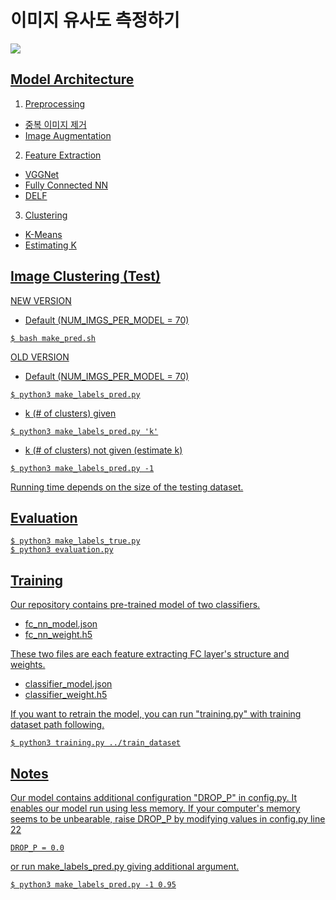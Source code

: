 # 이미지 유사도 측정하기

<a href="https://github.com/geonlee0325/image_clustering/blob/master/LICENSE"><img src="https://img.shields.io/badge/license-MIT-blue.svg">

## Model Architecture
1. Preprocessing
  - 중복 이미지 제거
  - Image Augmentation
2. Feature Extraction
  - VGGNet
  - Fully Connected NN
  - DELF
3. Clustering
  - K-Means
  - Estimating K

## Image Clustering (Test)
NEW VERSION
+ Default (NUM_IMGS_PER_MODEL = 70)
<pre><code>$ bash make_pred.sh</code></pre>
OLD VERSION
+ Default (NUM_IMGS_PER_MODEL = 70)
<pre><code>$ python3 make_labels_pred.py</code></pre>
+ k (# of clusters) given
<pre><code>$ python3 make_labels_pred.py 'k'</code></pre>
+ k (# of clusters) not given (estimate k)
<pre><code>$ python3 make_labels_pred.py -1</code></pre>

Running time depends on the size of the testing dataset.

## Evaluation
<pre><code>$ python3 make_labels_true.py
$ python3 evaluation.py</code></pre>

## Training
Our repository contains pre-trained model of two classifiers.
+ fc_nn_model.json
+ fc_nn_weight.h5

These two files are each feature extracting FC layer's structure and weights. 
+ classifier_model.json
+ classifier_weight.h5

If you want to retrain the model, you can run "training.py" with training dataset path following.
<pre><code>$ python3 training.py ../train_dataset</pre></code>

## Notes
Our model contains additional configuration "DROP_P" in config.py. It enables our model run using less memory. If your computer's memory seems to be unbearable, raise DROP_P by modifying values in config.py line 22
<pre><code>DROP_P = 0.0</code></pre>
or run make_labels_pred.py giving additional argument.
<pre><code>$ python3 make_labels_pred.py -1 0.95</code></pre>

